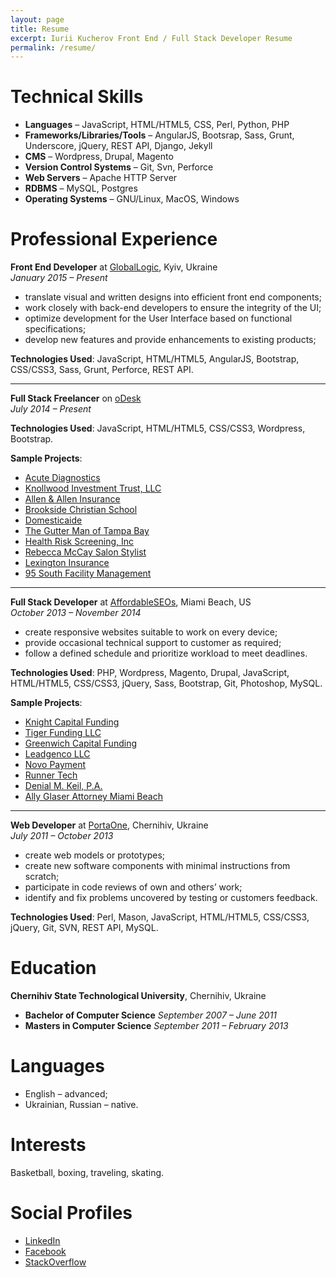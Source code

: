 ```yaml
---
layout: page
title: Resume
excerpt: Iurii Kucherov Front End / Full Stack Developer Resume
permalink: /resume/
---
```


# Technical Skills

+ **Languages** – JavaScript, HTML/HTML5, CSS, Perl, Python, PHP
+ **Frameworks/Libraries/Tools** – AngularJS, Bootsrap, Sass, Grunt, Underscore, jQuery, REST API, Django, Jekyll
+ **CMS** – Wordpress, Drupal, Magento
+ **Version Control Systems** – Git, Svn, Perforce
+ **Web Servers** – Apache HTTP Server
+ **RDBMS** – MySQL, Postgres
+ **Operating Systems** – GNU/Linux, MacOS, Windows


# Professional Experience

**Front End Developer** at [GlobalLogic](http://www.globallogic.com/ "GlobalLogic"), Kyiv, Ukraine<br/> _January 2015 – Present_

+ translate visual and written designs into efficient front end components;
+ work closely with back-end developers to ensure the integrity of the UI;
+ optimize development for the User Interface based on functional specifications;
+ develop new features and provide enhancements to existing products;

**Technologies Used**: JavaScript, HTML/HTML5, AngularJS, Bootstrap, CSS/CSS3, Sass, Grunt, Perforce, REST API.

----------

**Full Stack Freelancer** on [oDesk](https://www.odesk.com/users/~01c8013e8487023dcf "Iurii Kucherov @oDesk")<br/> _July 2014 – Present_

**Technologies Used**: JavaScript, HTML/HTML5, CSS/CSS3, Wordpress, Bootstrap.

**Sample Projects**:

+ [Acute Diagnostics](http://acutediagnostics.com/ "AcuteDiagnostics")
+ [Knollwood Investment Trust, LLC](http://trustknollwood.com/ "Knollwood Investment Trust, LLC")
+ [Allen & Allen Insurance](http://allen-allen.com "Allen & Allen Insurance")
+ [Brookside Christian School](http://brooksidechristian.com/ "Brookside Christian School")
+ [Domesticaide](http://domesticaide.com/ "Domesticaide")
+ [The Gutter Man of Tampa Bay](http://gutter-man.com/ "The Gutter Man of Tampa Bay")
+ [Health Risk Screening, Inc](http://hrstonline.com/ "Health Risk Screening, Inc")
+ [Rebecca McCay Salon Stylist](http://rebeccathestylist.com/ "Rebecca McCay Salon Stylist")
+ [Lexington Insurance](http://pia-ins.com/ "Lexington Insurance")
+ [95 South Facility Management](http://95southinc.com/ "95southinc")

----------

**Full Stack Developer** at [AffordableSEOs](http://affordableseos.com/ "AffordableSEOs"), Miami Beach, US<br/> _October 2013 – November 2014_

+ create responsive websites suitable to work on every device;
+ provide occasional technical support to customer as required;
+ follow a defined schedule and prioritize workload to meet deadlines.

**Technologies Used**: PHP, Wordpress, Magento, Drupal, JavaScript, HTML/HTML5, CSS/CSS3, jQuery, Sass, Bootstrap, Git, Photoshop, MySQL.

**Sample Projects**:

+ [Knight Capital Funding](http://www.knightcapitalfunding.com/ "KnightCapitalFunding")
+ [Tiger Funding LLC](http://tigerfundingllc.com/ "TigerFundingLLC")
+ [Greenwich Capital Funding](http://greenwichcapitalfunding.com/ "GreenwichCapitalFunding")
+ [Leadgenco LLC](http://leadgencollc.com/ "LeadgencoLLC")
+ [Novo Payment](http://novopayment.com/ "NovoPayment")
+ [Runner Tech](http://runnertech.com/ "RunnerTech")
+ [Denial M. Keil, P.A.](http://keillaw.com/ "Denial M. Keil, P.A.")
+ [Ally Glaser Attorney Miami Beach](http://allyglaser.com/ "Ally Glaser Attorney Miami Beach")

----------

**Web Developer** at [PortaOne](https://portaone.com/ "PortaOne"), Chernihiv, Ukraine<br/> _July 2011 – October 2013_

+ create web models or prototypes;
+ create new software components with minimal instructions from scratch;
+ participate in code reviews of own and others’ work;
+ identify and fix problems uncovered by testing or customers feedback.

**Technologies Used**: Perl, Mason, JavaScript, HTML/HTML5, CSS/CSS3, jQuery, Git, SVN,
REST API, MySQL.


# Education

**Chernihiv State Technological University**, Chernihiv, Ukraine

+ **Bachelor of Computer Science** _September 2007 – June 2011_
+ **Masters in Computer Science** _September 2011 – February 2013_


# Languages

+ English – advanced;
+ Ukrainian, Russian – native.

# Interests

Basketball, boxing, traveling, skating.


# Social Profiles
+ [LinkedIn](https://ua.linkedin.com/in/ikucherov "Iurii Kucherov LinkedIn Profile")
+ [Facebook](https://www.facebook.com/ikucherov "Iurii Kucherov Facebook Profile")
+ [StackOverflow](http://stackoverflow.com/users/1022726/yuyokk "Denial M. Keil, P.A.")
